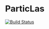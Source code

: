 # ParticLas

[![Build Status](https://github.com/OttTs/ParticLas.jl/actions/workflows/CI.yml/badge.svg?branch=main)](https://github.com/OttTs/ParticLas.jl/actions/workflows/CI.yml?query=branch%3Amain)
